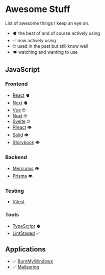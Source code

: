 # Awesome Stuff

List of awesome things I keep an eye on.

- 🫀 the best of and of course actively using
- ✅ now actively using
- 🤓 used in the past but still know well
- 👁️ watching and wanting to use

## JavaScript

### Frontend

- [React](https://github.com/facebook/react) 🫀
- [Next](https://github.com/vercel/next.js) 🫀
- [Vue](https://github.com/vuejs/vue) 🤓
- [Nuxt](https://github.com/nuxt/framework) 🤓
- [Svelte](https://github.com/sveltejs/svelte) 🤓
- [Preact](https://github.com/preactjs/preact) 👁️
- [Solid](https://github.com/solidjs/solid) 👁️
- [Storybook](https://github.com/storybookjs/storybook) 👁️

### Backend

- [Mercurius](https://github.com/mercurius-js/mercurius) 👁️
- [Prisma](https://github.com/prisma/prisma) 👁️

### Testing

- [Vitest](https://github.com/vitest-dev/vitest)

### Tools

- [TypeScript](https://github.com/microsoft/TypeScript) 🫀
- [LintStaged](https://github.com/okonet/lint-staged) ✅


## Applications

- ✅ [BurnMyWindows](https://github.com/Schneegans/Burn-My-Windows)
- ✅ [Mailspring](https://github.com/Foundry376/Mailspring)
